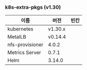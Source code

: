 ### k8s-extra-pkgs (v1.30)

이름              | 버전   |   빈칸
----            | ----     | ----
kubernetes      | v1.30.x  |
MetalLB         | v0.14.4 |
nfs-provisioner | 4.0.2   |
Metrics Server  | 0.7.1    |
Helm            | 3.14.0   |

